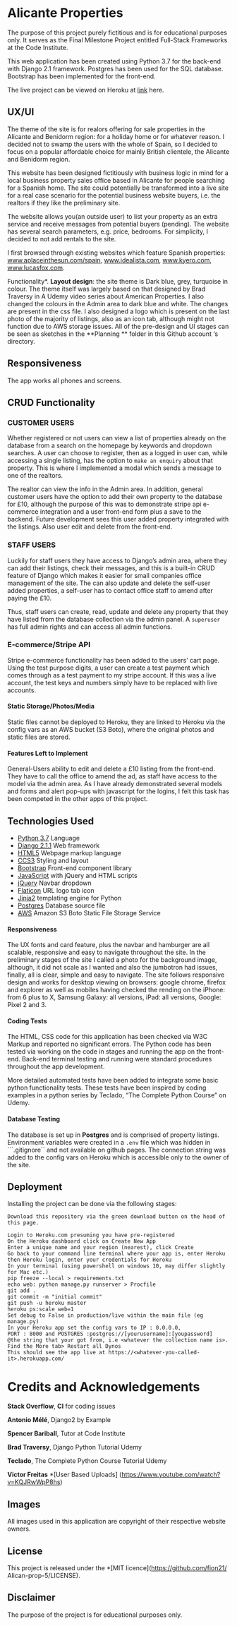 # Alicante Properties

The purpose of this project purely fictitious and is for educational purposes only. It serves as the Final Milestone Project entitled Full-Stack Frameworks at the Code Institute.

This web application has been created using Python 3.7 for the back-end with Django 2.1 framework. Postgres has been used for the SQL database. Bootstrap has been implemented for the front-end. 

The live project can be viewed on Heroku at [link](https://alicante-prop5.herokuapp.com) here.

## UX/UI

The theme of the site is for realors offering for sale properties in the Alicante and Benidorm region: for a holiday home or for whatever reason. I decided not to swamp the users with the whole of Spain, so I decided to focus on a popular affordable choice for mainly British clientele, the Alicante and Benidorm region. 

This website has been designed fictitiously with business logic in mind for a local business property sales office based in Alicante for people searching for a Spanish home. The site could potentially be transformed into a live site for a real case scenario for the potential business website buyers, i.e. the realtors if they like the preliminary site.


The website allows you(an outside user) to list your property as an extra service and receive messages from potential buyers (pending). The website has several search parameters, e.g. price, bedrooms. For simplicity, I decided to not add rentals to the site.

I first browsed through existing websites which feature Spanish properties: www.aplaceinthesun.com/spain, www.idealista.com, www.kyero.com, www.lucasfox.com.

Functionality*. **Layout design**: the site theme is 
Dark blue, grey, turquoise in colour. The theme itself was largely based on that designed by Brad Traversy in
A Udemy video series about American Properties. I also changed the colours in the Admin area to dark blue and white. The changes are present in the css file. I also designed a logo which is present on the last photo of the majority of listings, also as an icon tab, although might not function due to AWS storage issues. All of the pre-design and UI stages can be seen as sketches in the **Planning ** folder in this Github account ‘s directory.


## Responsiveness
The app works all phones and screens.

## CRUD Functionality

### CUSTOMER USERS
Whether registered or not users can view a list of properties already on the database from a search on the homepage by keywords and dropdown searches. A user can choose to register, then as a logged in user can, while accessing a single listing, has the option to ``make an enquiry`` about that property. This is where I implemented a modal which sends a message to one of the realtors.

 The realtor can view the info in the Admin area.
In addition, general customer users have the option to add their own property to the database for £10, although the purpose of this was to demonstrate stripe api e-commerce integration and a user front-end form plus a save to the backend. Future development sees this user added property integrated with the listings. Also user edit and delete from the front-end.

### STAFF USERS
Luckily for staff users they have access to Django’s admin area, where they can add their listings, check their messages, and this is a built-in CRUD feature of Django which makes it easier for small companies office management of the site. The can also update and delete the self-user added properties, a self-user has to contact office staff to amend after paying the £10.

Thus, staff users can create, read, update and delete any property that they have listed from the database collection via the admin panel. A ```superuser``` has full admin rights and can access all admin functions.


### E-commerce/Stripe API
Stripe e-commerce functionality has been added to the users’ cart page. Using the test purpose digits, a user can create a test payment which comes through as a test payment to my stripe account. If this was a live account, the test keys and numbers simply have to be replaced with live accounts.

#### Static Storage/Photos/Media
Static files cannot be deployed to Heroku, they are linked to Heroku via the config vars as an AWS bucket (S3 Boto), where the original photos and static files are stored.

#### Features Left to Implement
General-Users ability to edit and delete a £10 listing from the front-end. They have to call the office to amend the ad, as staff have access to the model via the admin area. As I have already demonstrated several models and forms and alert pop-ups with javascript for the logins, I felt this task has been competed in the other apps of this project.


## Technologies Used
* [Python 3.7](https://www.python.org/download/releases/3.0/) Language
* [Django 2.1.1](http://djangoprogect.com) Web framework
* [HTML5](https://en.wikipedia.org/wiki/HTML5) Webpage markup language
* [CCS3](https://www.w3.org/Style/CSS/) Styling and layout
* [Bootstrap](https://www.getbootstrap.com) Front-end component library
* [JavaScript](https://www.javascript.com/) with jQuery and HTML scripts 
* [jQuery](https://jquery.com/) Navbar dropdown
* [Flaticon](https://www.flaticon.com/authors/smashicons) URL logo tab icon
* [Jinja2](https://palljtsprojects.com/p/jinja/) templating engine for Python 
* [Postgres](https://www.postgresql.com/) Database source file
* [AWS](https://www.aws.amazon.com) Amazon S3 Boto Static File Storage Service


#### Responsiveness
The UX fonts and card feature, plus the navbar and hamburger are all scalable, responsive and easy to navigate throughout the site. In the preliminary stages of the site I called a photo for the background image, although, it did not scale as I wanted and also the jumbotron had issues, finally, all is clear, simple and easy to navigate. The site follows responsive design and works for desktop viewing on browsers: google chrome, firefox and explorer as well as mobiles having checked the rending on the iPhone: from 6 plus to X, Samsung Galaxy: all versions, iPad: all versions, Google: Pixel 2 and 3. 

#### Coding Tests
The HTML, CSS code for this application has been checked via W3C Markup and reported no significant errors. The Python code has been tested via working on the code in stages and running the app on the front-end. Back-end terminal testing and running were standard procedures throughout the app development. 

More detailed automated tests have been added to integrate some basic python functionality tests. These tests have been inspired by coding examples in a python series by Teclado, “The Complete Python Course” on Udemy.


#### Database Testing
The database is set up in **Postgres** and is comprised of property listings. Environment variables were created in a ```.env``` file which was hidden in ```.gitignore`` and not available on github pages. The connection string was added to the config vars on Heroku which is accessible only to the owner of the site.

## Deployment
Installing the project can be done via the following stages:
````
Download this repository via the green download button on the head of this page.

Login to Heroku.com presuming you have pre-registered
On the Heroku dashboard click on Create New App
Enter a unique name and your region (nearest), click Create
Go back to your command line terminal where your app is, enter Heroku
then Heroku login, enter your credentials for Heroku
In your terminal (using powershell on windows 10, may differ slightly for Mac etc.)
pip freeze --local > requirements.txt
echo web: python manage.py runserver > Procfile
git add .
git commit -m "initial commit"
git push -u heroku master
heroku ps:scale web=1
Set debug to False in production/live within the main file (eg manage.py)
In your Heroku app set the config vars to IP : 0.0.0.0, 
PORT : 8000 and POSTGRES :postgres://[yourusername]:[youpassword]
@the string that your got from, i.e <whatever the collection name is>.
Find the More tab> Restart all Dynos
This should see the app live at https://<whatever-you-called-it>.herokuapp.com/
 ````
 
# Credits and Acknowledgements

**Stack Overflow**, **CI** for coding issues

**Antonio Mélé**, Django2 by Example

**Spencer Bariball**, Tutor at Code Institute

**Brad Traversy**, Django Python Tutorial Udemy

**Teclado**, The Complete Python Course Tutorial Udemy

**Victor Freitas**
*[User Based Uploads]
(https://www.youtube.com/watch?v=KQJRwWpP8hs)


## Images
All images used in this application are copyright of their respective website owners.

## License
This project is released under the *[MIT licence](https://github.com/fion21/ Alican-prop-5/LICENSE).


## Disclaimer
The purpose of the project is for educational purposes only.

